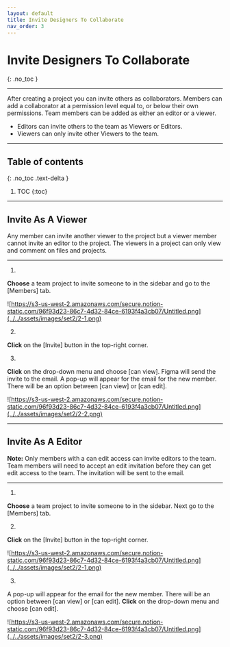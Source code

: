 ```yaml
---
layout: default
title: Invite Designers To Collaborate
nav_order: 3
---
```


# Invite Designers To Collaborate
{: .no_toc }

---

After creating a project you can invite others as collaborators. Members can add a collaborator at a permission level equal to, or below their own permissions. Team members can be added as either an editor or a viewer.

- Editors can invite others to the team as Viewers or Editors.
- Viewers can only invite other Viewers to the team.

---

## Table of contents
{: .no_toc .text-delta }

1. TOC
{:toc}

---

## Invite As A Viewer

Any member can invite another viewer to the project but a viewer member cannot invite an editor to the project. The viewers in a project can only view and comment on files and projects.

---

1.
**Choose** a team project to invite someone to in the sidebar and go to the [Members] tab.

![https://s3-us-west-2.amazonaws.com/secure.notion-static.com/96f93d23-86c7-4d32-84ce-6193f4a3cb07/Untitled.png](../../assets/images/set2/2-1.png)

2.
**Click** on the [Invite] button in the top-right corner.

3.
**Click** on the drop-down menu and choose [can view]. Figma will send the invite to the email. A pop-up will appear for the email for the new member. There will be an option between [can view] or [can edit].

![https://s3-us-west-2.amazonaws.com/secure.notion-static.com/96f93d23-86c7-4d32-84ce-6193f4a3cb07/Untitled.png](../../assets/images/set2/2-2.png)

---

## Invite As A Editor

**Note:**
Only members with a can edit access can invite editors to the team. Team members will need to accept an edit invitation before they can get edit access to the team. The invitation will be sent to the email.

---

1.
**Choose** a team project to invite someone to in the sidebar. Next go to the [Members] tab.

2.
**Click** on the [Invite] button in the top-right corner.

![https://s3-us-west-2.amazonaws.com/secure.notion-static.com/96f93d23-86c7-4d32-84ce-6193f4a3cb07/Untitled.png](../../assets/images/set2/2-1.png)

3.
A pop-up will appear for the email for the new member. There will be an option between [can view] or [can edit]. **Click** on the drop-down menu and choose [can edit].

![https://s3-us-west-2.amazonaws.com/secure.notion-static.com/96f93d23-86c7-4d32-84ce-6193f4a3cb07/Untitled.png](../../assets/images/set2/2-3.png)